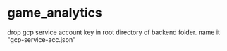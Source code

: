 # game_analytics

drop gcp service account key in root directory of backend folder. name it "gcp-service-acc.json"
